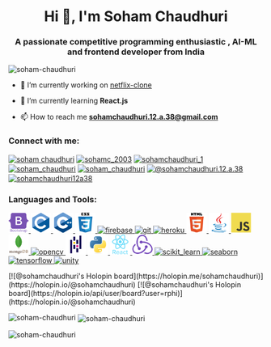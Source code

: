 <h1 align="center">Hi 👋, I'm Soham Chaudhuri</h1>
<h3 align="center">A passionate competitive programming enthusiastic , AI-ML and frontend developer from India</h3>

<p align="left"> <img src="https://komarev.com/ghpvc/?username=soham-chaudhuri&label=Profile%20views&color=0e75b6&style=flat" alt="soham-chaudhuri" /> </p>

- 🔭 I’m currently working on [netflix-clone](https://github.com/Soham-Chaudhuri/Netflix-Clone)

- 🌱 I’m currently learning **React.js**

- 📫 How to reach me **sohamchaudhuri.12.a.38@gmail.com**

<h3 align="left">Connect with me:</h3>
<p align="left">
<a href="https://linkedin.com/in/soham chaudhuri" target="blank"><img align="center" src="https://raw.githubusercontent.com/rahuldkjain/github-profile-readme-generator/master/src/images/icons/Social/linked-in-alt.svg" alt="soham chaudhuri" height="30" width="40" /></a>
<a href="https://www.codechef.com/users/sohamc_2003" target="blank"><img align="center" src="https://cdn.jsdelivr.net/npm/simple-icons@3.1.0/icons/codechef.svg" alt="sohamc_2003" height="30" width="40" /></a>
<a href="https://www.hackerrank.com/sohamchaudhuri_1" target="blank"><img align="center" src="https://raw.githubusercontent.com/rahuldkjain/github-profile-readme-generator/master/src/images/icons/Social/hackerrank.svg" alt="sohamchaudhuri_1" height="30" width="40" /></a>
<a href="https://codeforces.com/profile/soham_chaudhuri" target="blank"><img align="center" src="https://raw.githubusercontent.com/rahuldkjain/github-profile-readme-generator/master/src/images/icons/Social/codeforces.svg" alt="soham_chaudhuri" height="30" width="40" /></a>
<a href="https://www.leetcode.com/soham_chaudhuri" target="blank"><img align="center" src="https://raw.githubusercontent.com/rahuldkjain/github-profile-readme-generator/master/src/images/icons/Social/leet-code.svg" alt="soham_chaudhuri" height="30" width="40" /></a>
<a href="https://www.hackerearth.com/@sohamchaudhuri.12.a.38" target="blank"><img align="center" src="https://raw.githubusercontent.com/rahuldkjain/github-profile-readme-generator/master/src/images/icons/Social/hackerearth.svg" alt="@sohamchaudhuri.12.a.38" height="30" width="40" /></a>
<a href="https://auth.geeksforgeeks.org/user/sohamchaudhuri12a38" target="blank"><img align="center" src="https://raw.githubusercontent.com/rahuldkjain/github-profile-readme-generator/master/src/images/icons/Social/geeks-for-geeks.svg" alt="sohamchaudhuri12a38" height="30" width="40" /></a>
</p>

<h3 align="left">Languages and Tools:</h3>
<p align="left"> <a href="https://getbootstrap.com" target="_blank" rel="noreferrer"> <img src="https://raw.githubusercontent.com/devicons/devicon/master/icons/bootstrap/bootstrap-plain-wordmark.svg" alt="bootstrap" width="40" height="40"/> </a> <a href="https://www.cprogramming.com/" target="_blank" rel="noreferrer"> <img src="https://raw.githubusercontent.com/devicons/devicon/master/icons/c/c-original.svg" alt="c" width="40" height="40"/> </a> <a href="https://www.w3schools.com/cpp/" target="_blank" rel="noreferrer"> <img src="https://raw.githubusercontent.com/devicons/devicon/master/icons/cplusplus/cplusplus-original.svg" alt="cplusplus" width="40" height="40"/> </a> <a href="https://www.w3schools.com/css/" target="_blank" rel="noreferrer"> <img src="https://raw.githubusercontent.com/devicons/devicon/master/icons/css3/css3-original-wordmark.svg" alt="css3" width="40" height="40"/> </a> <a href="https://firebase.google.com/" target="_blank" rel="noreferrer"> <img src="https://www.vectorlogo.zone/logos/firebase/firebase-icon.svg" alt="firebase" width="40" height="40"/> </a> <a href="https://git-scm.com/" target="_blank" rel="noreferrer"> <img src="https://www.vectorlogo.zone/logos/git-scm/git-scm-icon.svg" alt="git" width="40" height="40"/> </a> <a href="https://heroku.com" target="_blank" rel="noreferrer"> <img src="https://www.vectorlogo.zone/logos/heroku/heroku-icon.svg" alt="heroku" width="40" height="40"/> </a> <a href="https://www.w3.org/html/" target="_blank" rel="noreferrer"> <img src="https://raw.githubusercontent.com/devicons/devicon/master/icons/html5/html5-original-wordmark.svg" alt="html5" width="40" height="40"/> </a> <a href="https://www.java.com" target="_blank" rel="noreferrer"> <img src="https://raw.githubusercontent.com/devicons/devicon/master/icons/java/java-original.svg" alt="java" width="40" height="40"/> </a> <a href="https://developer.mozilla.org/en-US/docs/Web/JavaScript" target="_blank" rel="noreferrer"> <img src="https://raw.githubusercontent.com/devicons/devicon/master/icons/javascript/javascript-original.svg" alt="javascript" width="40" height="40"/> </a> <a href="https://www.mongodb.com/" target="_blank" rel="noreferrer"> <img src="https://raw.githubusercontent.com/devicons/devicon/master/icons/mongodb/mongodb-original-wordmark.svg" alt="mongodb" width="40" height="40"/> </a> <a href="https://opencv.org/" target="_blank" rel="noreferrer"> <img src="https://www.vectorlogo.zone/logos/opencv/opencv-icon.svg" alt="opencv" width="40" height="40"/> </a> <a href="https://pandas.pydata.org/" target="_blank" rel="noreferrer"> <img src="https://raw.githubusercontent.com/devicons/devicon/2ae2a900d2f041da66e950e4d48052658d850630/icons/pandas/pandas-original.svg" alt="pandas" width="40" height="40"/> </a> <a href="https://www.python.org" target="_blank" rel="noreferrer"> <img src="https://raw.githubusercontent.com/devicons/devicon/master/icons/python/python-original.svg" alt="python" width="40" height="40"/> </a> <a href="https://reactjs.org/" target="_blank" rel="noreferrer"> <img src="https://raw.githubusercontent.com/devicons/devicon/master/icons/react/react-original-wordmark.svg" alt="react" width="40" height="40"/> </a> <a href="https://redux.js.org" target="_blank" rel="noreferrer"> <img src="https://raw.githubusercontent.com/devicons/devicon/master/icons/redux/redux-original.svg" alt="redux" width="40" height="40"/> </a> <a href="https://scikit-learn.org/" target="_blank" rel="noreferrer"> <img src="https://upload.wikimedia.org/wikipedia/commons/0/05/Scikit_learn_logo_small.svg" alt="scikit_learn" width="40" height="40"/> </a> <a href="https://seaborn.pydata.org/" target="_blank" rel="noreferrer"> <img src="https://seaborn.pydata.org/_images/logo-mark-lightbg.svg" alt="seaborn" width="40" height="40"/> </a> <a href="https://www.tensorflow.org" target="_blank" rel="noreferrer"> <img src="https://www.vectorlogo.zone/logos/tensorflow/tensorflow-icon.svg" alt="tensorflow" width="40" height="40"/> </a> <a href="https://unity.com/" target="_blank" rel="noreferrer"> <img src="https://www.vectorlogo.zone/logos/unity3d/unity3d-icon.svg" alt="unity" width="40" height="40"/> </a> </p>
[![@sohamchaudhuri's Holopin board](https://holopin.me/sohamchaudhuri)](https://holopin.io/@sohamchaudhuri)
[![@sohamchaudhuri's Holopin board](https://holopin.io/api/user/board?user=rphi)](https://holopin.io/@sohamchaudhuri)
<p><img align="left" src="https://github-readme-stats.vercel.app/api/top-langs?username=soham-chaudhuri&show_icons=true&locale=en&layout=compact" alt="soham-chaudhuri" /></p>

<p>&nbsp;<img align="center" src="https://github-readme-stats.vercel.app/api?username=soham-chaudhuri&show_icons=true&locale=en" alt="soham-chaudhuri" /></p>

<p><img align="center" src="https://github-readme-streak-stats.herokuapp.com/?user=soham-chaudhuri&" alt="soham-chaudhuri" /></p
